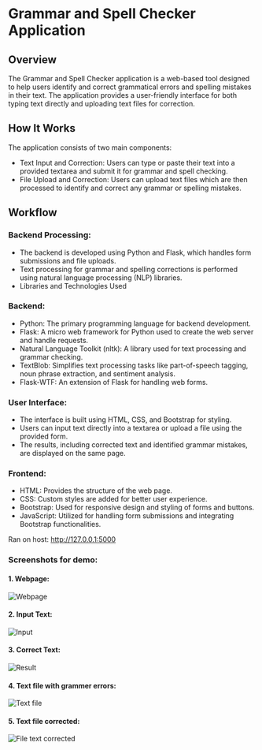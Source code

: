 # Grammar and Spell Checker Application
## Overview
The Grammar and Spell Checker application is a web-based tool designed to help users identify and correct grammatical errors and spelling mistakes in their text. The application provides a user-friendly interface for both typing text directly and uploading text files for correction.

## How It Works
The application consists of two main components:

- Text Input and Correction: Users can type or paste their text into a provided textarea and submit it for grammar and spell checking.
- File Upload and Correction: Users can upload text files which are then processed to identify and correct any grammar or spelling mistakes.

## Workflow
### Backend Processing:
- The backend is developed using Python and Flask, which handles form submissions and file uploads.
- Text processing for grammar and spelling corrections is performed using natural language processing (NLP) libraries.
- Libraries and Technologies Used

### Backend:
- Python: The primary programming language for backend development.
- Flask: A micro web framework for Python used to create the web server and handle requests.
- Natural Language Toolkit (nltk): A library used for text processing and grammar checking.
- TextBlob: Simplifies text processing tasks like part-of-speech tagging, noun phrase extraction, and sentiment analysis.
- Flask-WTF: An extension of Flask for handling web forms.

### User Interface: 
- The interface is built using HTML, CSS, and Bootstrap for styling.
- Users can input text directly into a textarea or upload a file using the provided form.
- The results, including corrected text and identified grammar mistakes, are displayed on the same page.

### Frontend:
- HTML: Provides the structure of the web page.
- CSS: Custom styles are added for better user experience.
- Bootstrap: Used for responsive design and styling of forms and buttons.
- JavaScript: Utilized for handling form submissions and integrating Bootstrap functionalities.

Ran on host: http://127.0.0.1:5000

### Screenshots for demo:
#### 1. Webpage: 

![Webpage](https://github.com/user-attachments/assets/f5793b3b-ee5f-4072-a150-22bc79814756)   

#### 2. Input Text: 

![Input](https://github.com/user-attachments/assets/c802d95d-afda-4a76-b453-20565f969d24)

#### 3. Correct Text: 

![Result](https://github.com/user-attachments/assets/e4ff1d2e-1eb9-45d3-9af9-bf158976282d)

#### 4. Text file with grammer errors: 

![Text file](https://github.com/user-attachments/assets/822a2f4d-b8d1-4176-a0bd-e0287e667fc9)

#### 5. Text file corrected: 

![File text corrected](https://github.com/user-attachments/assets/60b23b9a-0592-4ea1-8d75-992c6909bb1d)
